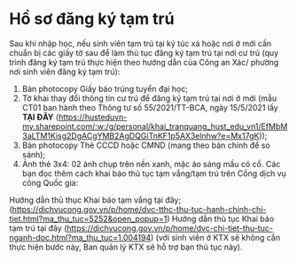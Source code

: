 # Hồ sơ đăng ký tạm trú

Sau khi nhập học, nếu sinh viên tạm trú tại ký túc xá hoặc nơi ở mới cần chuẩn bị các giấy tờ sau để làm thủ tục đăng ký tạm trú tại nơi cư trú (quy trình đăng ký tạm trú thực hiện theo hướng dẫn của Công an Xác/ phường nơi sinh viên đăng ký tạm trú):
1. Bản photocopy Giấy báo trúng tuyển đại học;
2. Tờ khai thay đổi thông tin cư trú để đăng ký tạm trú tại nơi ở mới (mẫu CT01 ban hành theo Thông tư số 55/2021/TT-BCA, ngày 15/5/2021 lấy **TẠI ĐÂY** (https://husteduvn-my.sharepoint.com/:w:/g/personal/khai_tranquang_hust_edu_vn1/EfMbM3aLTM1Kisg2DgACgYMB2AgDQGiTnKF1p5AX3elnhw?e=Mx17gK));
3. Bản photocopy Thẻ CCCD hoặc CMND (mang theo bản chính để so sánh);
4. Ảnh thẻ 3x4: 02 ảnh chụp trên nền xanh, mặc áo sáng mầu có cổ.
Các bạn đọc thêm cách khai báo thủ tục tạm vắng/tạm trú trên Cổng dịch vụ công Quốc gia:

Hướng dẫn thủ thục Khai báo tạm vắng tại đây; (https://dichvucong.gov.vn/p/home/dvc-tthc-thu-tuc-hanh-chinh-chi-tiet.html?ma_thu_tuc=5252&open_popup=1)
Hướng dẫn thủ tục Khai báo tạm trú tại đây (https://dichvucong.gov.vn/p/home/dvc-chi-tiet-thu-tuc-nganh-doc.html?ma_thu_tuc=1.004194) (với sinh viên ở KTX sẽ không cần thực hiện bước này, Ban quản lý KTX sẽ hỗ trợ bạn thủ tục này).